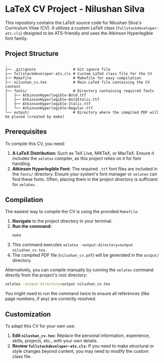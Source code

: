 # LaTeX CV Project - Nilushan Silva

This repository contains the LaTeX source code for Nilushan Silva's Curriculum Vitae (CV). It utilizes a custom LaTeX class (`fullstackdeveloper-ats.cls`) designed to be ATS-friendly and uses the Atkinson Hyperlegible font family.

## Project Structure

```
.
├── .gitignore                 # Git ignore file
├── fullstackdeveloper-ats.cls # Custom LaTeX class file for the CV
├── Makefile                   # Makefile for easy compilation
├── nilushan_cv.tex            # Main LaTeX file containing the CV content
├── fonts/                     # Directory containing required fonts
│   ├── AtkinsonHyperlegible-Bold.ttf
│   ├── AtkinsonHyperlegible-BoldItalic.ttf
│   ├── AtkinsonHyperlegible-Italic.ttf
│   └── AtkinsonHyperlegible-Regular.ttf
└── output/                    # Directory where the compiled PDF will be placed (created by make)
```

## Prerequisites

To compile this CV, you need:

1.  **A LaTeX Distribution:** Such as TeX Live, MiKTeX, or MacTeX. Ensure it includes the `xelatex` compiler, as this project relies on it for font handling.
2.  **Atkinson Hyperlegible Font:** The required `.ttf` font files are included in the `fonts/` directory. Ensure your system's font manager or `xelatex` can find these fonts. Often, placing them in the project directory is sufficient for `xelatex`.

## Compilation

The easiest way to compile the CV is using the provided `Makefile`.

1.  **Navigate** to the project directory in your terminal.
2.  **Run the command:**
    ```bash
    make 
    ```
3.  This command executes `xelatex -output-directory=output nilushan_cv.tex`.
4.  The compiled PDF file (`nilushan_cv.pdf`) will be generated in the `output/` directory.

Alternatively, you can compile manually by running the `xelatex` command directly from the project's root directory:

```bash
xelatex -output-directory=output nilushan_cv.tex
```

You might need to run the command twice to ensure all references (like page numbers, if any) are correctly resolved.

## Customization

To adapt this CV for your own use:

1.  **Edit `nilushan_cv.tex`:** Replace the personal information, experience, skills, projects, etc., with your own details.
2.  **Review `fullstackdeveloper-ats.cls`:** If you need to make structural or style changes beyond content, you may need to modify the custom class file.